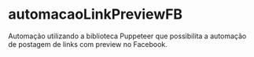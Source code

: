 # automacaoLinkPreviewFB
Automação utilizando a biblioteca Puppeteer  que possibilita a automação de postagem de links com preview no Facebook.
